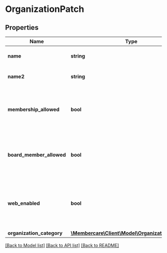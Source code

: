 # OrganizationPatch

## Properties
Name | Type | Description | Notes
------------ | ------------- | ------------- | -------------
**name** | **string** | The name of the Organization | [optional] 
**name2** | **string** | The second name of the Organization | [optional] 
**membership_allowed** | **bool** | Indicates whether or not membership is allowed in the organization | [optional] 
**board_member_allowed** | **bool** | Indicates whether or not board memberships is allowed in the organization | [optional] 
**web_enabled** | **bool** | Indicates if this organization should be used on publicly accessible websites | [optional] 
**organization_category** | [**\Membercare\Client\Model\OrganizationCategory**](OrganizationCategory.md) |  | [optional] 

[[Back to Model list]](../../README.md#documentation-for-models) [[Back to API list]](../../README.md#documentation-for-api-endpoints) [[Back to README]](../../README.md)

